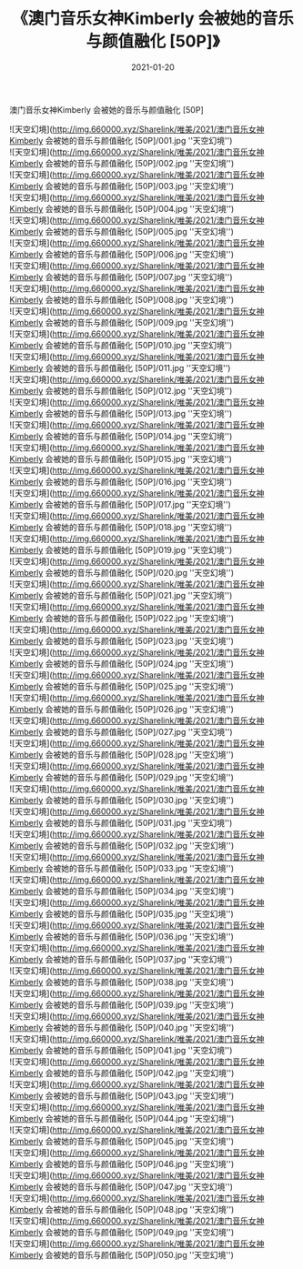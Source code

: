 ﻿---
layout: post
title:  《澳门音乐女神Kimberly 会被她的音乐与颜值融化 [50P]》
date:   2021-01-20
img: http://img.660000.xyz/Sharelink/唯美/2021/澳门音乐女神Kimberly 会被她的音乐与颜值融化 [50P]/000.jpg
categories: [美女, 清纯, 唯美]
---

澳门音乐女神Kimberly 会被她的音乐与颜值融化 [50P]



![天空幻境](http://img.660000.xyz/Sharelink/唯美/2021/澳门音乐女神Kimberly 会被她的音乐与颜值融化 [50P]/001.jpg ''天空幻境'') <br>
![天空幻境](http://img.660000.xyz/Sharelink/唯美/2021/澳门音乐女神Kimberly 会被她的音乐与颜值融化 [50P]/002.jpg ''天空幻境'') <br>
![天空幻境](http://img.660000.xyz/Sharelink/唯美/2021/澳门音乐女神Kimberly 会被她的音乐与颜值融化 [50P]/003.jpg ''天空幻境'') <br>
![天空幻境](http://img.660000.xyz/Sharelink/唯美/2021/澳门音乐女神Kimberly 会被她的音乐与颜值融化 [50P]/004.jpg ''天空幻境'') <br>
![天空幻境](http://img.660000.xyz/Sharelink/唯美/2021/澳门音乐女神Kimberly 会被她的音乐与颜值融化 [50P]/005.jpg ''天空幻境'') <br>
![天空幻境](http://img.660000.xyz/Sharelink/唯美/2021/澳门音乐女神Kimberly 会被她的音乐与颜值融化 [50P]/006.jpg ''天空幻境'') <br>
![天空幻境](http://img.660000.xyz/Sharelink/唯美/2021/澳门音乐女神Kimberly 会被她的音乐与颜值融化 [50P]/007.jpg ''天空幻境'') <br>
![天空幻境](http://img.660000.xyz/Sharelink/唯美/2021/澳门音乐女神Kimberly 会被她的音乐与颜值融化 [50P]/008.jpg ''天空幻境'') <br>
![天空幻境](http://img.660000.xyz/Sharelink/唯美/2021/澳门音乐女神Kimberly 会被她的音乐与颜值融化 [50P]/009.jpg ''天空幻境'') <br>
![天空幻境](http://img.660000.xyz/Sharelink/唯美/2021/澳门音乐女神Kimberly 会被她的音乐与颜值融化 [50P]/010.jpg ''天空幻境'') <br>
![天空幻境](http://img.660000.xyz/Sharelink/唯美/2021/澳门音乐女神Kimberly 会被她的音乐与颜值融化 [50P]/011.jpg ''天空幻境'') <br>
![天空幻境](http://img.660000.xyz/Sharelink/唯美/2021/澳门音乐女神Kimberly 会被她的音乐与颜值融化 [50P]/012.jpg ''天空幻境'') <br>
![天空幻境](http://img.660000.xyz/Sharelink/唯美/2021/澳门音乐女神Kimberly 会被她的音乐与颜值融化 [50P]/013.jpg ''天空幻境'') <br>
![天空幻境](http://img.660000.xyz/Sharelink/唯美/2021/澳门音乐女神Kimberly 会被她的音乐与颜值融化 [50P]/014.jpg ''天空幻境'') <br>
![天空幻境](http://img.660000.xyz/Sharelink/唯美/2021/澳门音乐女神Kimberly 会被她的音乐与颜值融化 [50P]/015.jpg ''天空幻境'') <br>
![天空幻境](http://img.660000.xyz/Sharelink/唯美/2021/澳门音乐女神Kimberly 会被她的音乐与颜值融化 [50P]/016.jpg ''天空幻境'') <br>
![天空幻境](http://img.660000.xyz/Sharelink/唯美/2021/澳门音乐女神Kimberly 会被她的音乐与颜值融化 [50P]/017.jpg ''天空幻境'') <br>
![天空幻境](http://img.660000.xyz/Sharelink/唯美/2021/澳门音乐女神Kimberly 会被她的音乐与颜值融化 [50P]/018.jpg ''天空幻境'') <br>
![天空幻境](http://img.660000.xyz/Sharelink/唯美/2021/澳门音乐女神Kimberly 会被她的音乐与颜值融化 [50P]/019.jpg ''天空幻境'') <br>
![天空幻境](http://img.660000.xyz/Sharelink/唯美/2021/澳门音乐女神Kimberly 会被她的音乐与颜值融化 [50P]/020.jpg ''天空幻境'') <br>
![天空幻境](http://img.660000.xyz/Sharelink/唯美/2021/澳门音乐女神Kimberly 会被她的音乐与颜值融化 [50P]/021.jpg ''天空幻境'') <br>
![天空幻境](http://img.660000.xyz/Sharelink/唯美/2021/澳门音乐女神Kimberly 会被她的音乐与颜值融化 [50P]/022.jpg ''天空幻境'') <br>
![天空幻境](http://img.660000.xyz/Sharelink/唯美/2021/澳门音乐女神Kimberly 会被她的音乐与颜值融化 [50P]/023.jpg ''天空幻境'') <br>
![天空幻境](http://img.660000.xyz/Sharelink/唯美/2021/澳门音乐女神Kimberly 会被她的音乐与颜值融化 [50P]/024.jpg ''天空幻境'') <br>
![天空幻境](http://img.660000.xyz/Sharelink/唯美/2021/澳门音乐女神Kimberly 会被她的音乐与颜值融化 [50P]/025.jpg ''天空幻境'') <br>
![天空幻境](http://img.660000.xyz/Sharelink/唯美/2021/澳门音乐女神Kimberly 会被她的音乐与颜值融化 [50P]/026.jpg ''天空幻境'') <br>
![天空幻境](http://img.660000.xyz/Sharelink/唯美/2021/澳门音乐女神Kimberly 会被她的音乐与颜值融化 [50P]/027.jpg ''天空幻境'') <br>
![天空幻境](http://img.660000.xyz/Sharelink/唯美/2021/澳门音乐女神Kimberly 会被她的音乐与颜值融化 [50P]/028.jpg ''天空幻境'') <br>
![天空幻境](http://img.660000.xyz/Sharelink/唯美/2021/澳门音乐女神Kimberly 会被她的音乐与颜值融化 [50P]/029.jpg ''天空幻境'') <br>
![天空幻境](http://img.660000.xyz/Sharelink/唯美/2021/澳门音乐女神Kimberly 会被她的音乐与颜值融化 [50P]/030.jpg ''天空幻境'') <br>
![天空幻境](http://img.660000.xyz/Sharelink/唯美/2021/澳门音乐女神Kimberly 会被她的音乐与颜值融化 [50P]/031.jpg ''天空幻境'') <br>
![天空幻境](http://img.660000.xyz/Sharelink/唯美/2021/澳门音乐女神Kimberly 会被她的音乐与颜值融化 [50P]/032.jpg ''天空幻境'') <br>
![天空幻境](http://img.660000.xyz/Sharelink/唯美/2021/澳门音乐女神Kimberly 会被她的音乐与颜值融化 [50P]/033.jpg ''天空幻境'') <br>
![天空幻境](http://img.660000.xyz/Sharelink/唯美/2021/澳门音乐女神Kimberly 会被她的音乐与颜值融化 [50P]/034.jpg ''天空幻境'') <br>
![天空幻境](http://img.660000.xyz/Sharelink/唯美/2021/澳门音乐女神Kimberly 会被她的音乐与颜值融化 [50P]/035.jpg ''天空幻境'') <br>
![天空幻境](http://img.660000.xyz/Sharelink/唯美/2021/澳门音乐女神Kimberly 会被她的音乐与颜值融化 [50P]/036.jpg ''天空幻境'') <br>
![天空幻境](http://img.660000.xyz/Sharelink/唯美/2021/澳门音乐女神Kimberly 会被她的音乐与颜值融化 [50P]/037.jpg ''天空幻境'') <br>
![天空幻境](http://img.660000.xyz/Sharelink/唯美/2021/澳门音乐女神Kimberly 会被她的音乐与颜值融化 [50P]/038.jpg ''天空幻境'') <br>
![天空幻境](http://img.660000.xyz/Sharelink/唯美/2021/澳门音乐女神Kimberly 会被她的音乐与颜值融化 [50P]/039.jpg ''天空幻境'') <br>
![天空幻境](http://img.660000.xyz/Sharelink/唯美/2021/澳门音乐女神Kimberly 会被她的音乐与颜值融化 [50P]/040.jpg ''天空幻境'') <br>
![天空幻境](http://img.660000.xyz/Sharelink/唯美/2021/澳门音乐女神Kimberly 会被她的音乐与颜值融化 [50P]/041.jpg ''天空幻境'') <br>
![天空幻境](http://img.660000.xyz/Sharelink/唯美/2021/澳门音乐女神Kimberly 会被她的音乐与颜值融化 [50P]/042.jpg ''天空幻境'') <br>
![天空幻境](http://img.660000.xyz/Sharelink/唯美/2021/澳门音乐女神Kimberly 会被她的音乐与颜值融化 [50P]/043.jpg ''天空幻境'') <br>
![天空幻境](http://img.660000.xyz/Sharelink/唯美/2021/澳门音乐女神Kimberly 会被她的音乐与颜值融化 [50P]/044.jpg ''天空幻境'') <br>
![天空幻境](http://img.660000.xyz/Sharelink/唯美/2021/澳门音乐女神Kimberly 会被她的音乐与颜值融化 [50P]/045.jpg ''天空幻境'') <br>
![天空幻境](http://img.660000.xyz/Sharelink/唯美/2021/澳门音乐女神Kimberly 会被她的音乐与颜值融化 [50P]/046.jpg ''天空幻境'') <br>
![天空幻境](http://img.660000.xyz/Sharelink/唯美/2021/澳门音乐女神Kimberly 会被她的音乐与颜值融化 [50P]/047.jpg ''天空幻境'') <br>
![天空幻境](http://img.660000.xyz/Sharelink/唯美/2021/澳门音乐女神Kimberly 会被她的音乐与颜值融化 [50P]/048.jpg ''天空幻境'') <br>
![天空幻境](http://img.660000.xyz/Sharelink/唯美/2021/澳门音乐女神Kimberly 会被她的音乐与颜值融化 [50P]/049.jpg ''天空幻境'') <br>
![天空幻境](http://img.660000.xyz/Sharelink/唯美/2021/澳门音乐女神Kimberly 会被她的音乐与颜值融化 [50P]/050.jpg ''天空幻境'') <br>